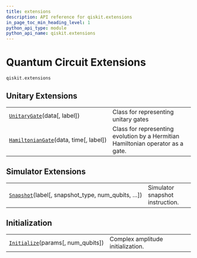 ```yaml
---
title: extensions
description: API reference for qiskit.extensions
in_page_toc_min_heading_level: 1
python_api_type: module
python_api_name: qiskit.extensions
---
```


<span id="module-qiskit.extensions" />

<span id="qiskit-extensions" />

# Quantum Circuit Extensions

<span id="module-qiskit.extensions" />

`qiskit.extensions`

## Unitary Extensions

|                                                                                                                                                    |                                                                                 |
| -------------------------------------------------------------------------------------------------------------------------------------------------- | ------------------------------------------------------------------------------- |
| [`UnitaryGate`](qiskit.extensions.UnitaryGate#qiskit.extensions.UnitaryGate "qiskit.extensions.UnitaryGate")(data\[, label])                       | Class for representing unitary gates                                            |
| [`HamiltonianGate`](qiskit.extensions.HamiltonianGate#qiskit.extensions.HamiltonianGate "qiskit.extensions.HamiltonianGate")(data, time\[, label]) | Class for representing evolution by a Hermitian Hamiltonian operator as a gate. |

## Simulator Extensions

|                                                                                                                                            |                                 |
| ------------------------------------------------------------------------------------------------------------------------------------------ | ------------------------------- |
| [`Snapshot`](qiskit.extensions.Snapshot#qiskit.extensions.Snapshot "qiskit.extensions.Snapshot")(label\[, snapshot\_type, num\_qubits, …]) | Simulator snapshot instruction. |

## Initialization

|                                                                                                                                  |                                   |
| -------------------------------------------------------------------------------------------------------------------------------- | --------------------------------- |
| [`Initialize`](qiskit.extensions.Initialize#qiskit.extensions.Initialize "qiskit.extensions.Initialize")(params\[, num\_qubits]) | Complex amplitude initialization. |

